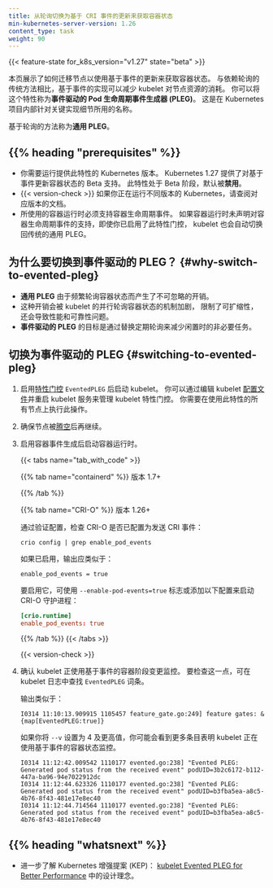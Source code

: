 ```yaml
---
title: 从轮询切换为基于 CRI 事件的更新来获取容器状态
min-kubernetes-server-version: 1.26
content_type: task
weight: 90
---
```


{{< feature-state for_k8s_version="v1.27" state="beta" >}}


本页展示了如何迁移节点以使用基于事件的更新来获取容器状态。
与依赖轮询的传统方法相比，基于事件的实现可以减少 kubelet 对节点资源的消耗。
你可以将这个特性称为**事件驱动的 Pod 生命周期事件生成器 (PLEG)**。
这是在 Kubernetes 项目内部针对关键实现细节所用的名称。

基于轮询的方法称为**通用 PLEG**。

## {{% heading "prerequisites" %}}

* 你需要运行提供此特性的 Kubernetes 版本。
  Kubernetes 1.27 提供了对基于事件更新容器状态的 Beta 支持。
  此特性处于 Beta 阶段，默认被**禁用**。
* {{< version-check >}}
  如果你正在运行不同版本的 Kubernetes，请查阅对应版本的文档。
* 所使用的容器运行时必须支持容器生命周期事件。
  如果容器运行时未声明对容器生命周期事件的支持，即使你已启用了此特性门控，
  kubelet 也会自动切换回传统的通用 PLEG。


## 为什么要切换到事件驱动的 PLEG？   {#why-switch-to-evented-pleg}

* **通用 PLEG** 由于频繁轮询容器状态而产生了不可忽略的开销。
* 这种开销会被 kubelet 的并行轮询容器状态的机制加剧，
  限制了可扩缩性，还会导致性能和可靠性问题。
* **事件驱动的 PLEG** 的目标是通过替换定期轮询来减少闲置时的非必要任务。

## 切换为事件驱动的 PLEG   {#switching-to-evented-pleg}

1. 启用[特性门控](/zh-cn/docs/reference/command-line-tools-reference/feature-gates/)
   `EventedPLEG` 后启动 kubelet。
   你可以通过编辑 kubelet [配置文件](/zh-cn/docs/tasks/administer-cluster/kubelet-config-file/)并重启
   kubelet 服务来管理 kubelet 特性门控。
   你需要在使用此特性的所有节点上执行此操作。

2. 确保节点被[腾空](/zh-cn/docs/tasks/administer-cluster/safely-drain-node/)后再继续。

3. 启用容器事件生成后启动容器运行时。

   {{< tabs name="tab_with_code" >}}

   {{% tab name="containerd" %}}
   版本 1.7+

   {{% /tab %}}

   {{% tab name="CRI-O" %}}
   版本 1.26+

   通过验证配置，检查 CRI-O 是否已配置为发送 CRI 事件：

   ```shell
   crio config | grep enable_pod_events
   ```

   如果已启用，输出应类似于：

   ```none
   enable_pod_events = true
   ```

   要启用它，可使用 `--enable-pod-events=true` 标志或添加以下配置来启动 CRI-O 守护进程：

   ```toml
   [crio.runtime]
   enable_pod_events: true
   ```

   {{% /tab %}}
   {{< /tabs >}}

   {{< version-check >}}

4. 确认 kubelet 正使用基于事件的容器阶段变更监控。
   要检查这一点，可在 kubelet 日志中查找 `EventedPLEG` 词条。

   输出类似于：

   ```console
   I0314 11:10:13.909915 1105457 feature_gate.go:249] feature gates: &{map[EventedPLEG:true]}
   ```

   如果你将 `--v` 设置为 4 及更高值，你可能会看到更多条目表明
   kubelet 正在使用基于事件的容器状态监控。

   ```console
   I0314 11:12:42.009542 1110177 evented.go:238] "Evented PLEG: Generated pod status from the received event" podUID=3b2c6172-b112-447a-ba96-94e7022912dc
   I0314 11:12:44.623326 1110177 evented.go:238] "Evented PLEG: Generated pod status from the received event" podUID=b3fba5ea-a8c5-4b76-8f43-481e17e8ec40
   I0314 11:12:44.714564 1110177 evented.go:238] "Evented PLEG: Generated pod status from the received event" podUID=b3fba5ea-a8c5-4b76-8f43-481e17e8ec40
   ```

## {{% heading "whatsnext" %}}

* 进一步了解 Kubernetes 增强提案 (KEP)：
  [kubelet Evented PLEG for Better Performance](https://github.com/kubernetes/enhancements/blob/5b258a990adabc2ffdc9d84581ea6ed696f7ce6c/keps/sig-node/3386-kubelet-evented-pleg/README.md)
  中的设计理念。
